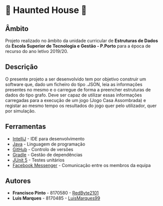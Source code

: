 # :ghost: Haunted House :ghost:

## Âmbito
Projeto realizado no âmbito da unidade curricular de **Estruturas de Dados** da **Escola Superior de Tecnologia e Gestão - P.Porto** para a época de recurso do ano letivo 2019/20.

## Descrição
O presente projeto a ser desenvolvido tem por objetivo construir um software que, dado um ficheiro do tipo .JSON, leia as informações presentes no mesmo e o carregue de forma a preencher estruturas de dados do tipo grafo. Deve ser capaz de utilizar essas informações carregadas para a execução de um jogo (Jogo Casa Assombrada) e registar ao mesmo tempo os resultados do jogo quer pelo utilizador, quer por simulação.


## Ferramentas
* [IntelliJ](https://www.jetbrains.com/idea/) - IDE para desenvolvimento
* [Java](https://www.java.com/en/) - Linguagem de programação
* [GitHub](https://github.com/) - Controlo de versões
* [Gradle](https://gradle.org/) - Gestão de dependências
* [JUnit 5](https://junit.org/junit5/) - Testes unitários
* [Facebook Messenger](https://www.messenger.com/) - Comunicação entre os membros da equipa


## Autores
* **Francisco Pinto** - 8170580 - [RedByte2101](https://github.com/RedByte2101)
* **Luis Marques** - 8170485 - [LuisMarques99](https://github.com/LuisMarques99)
